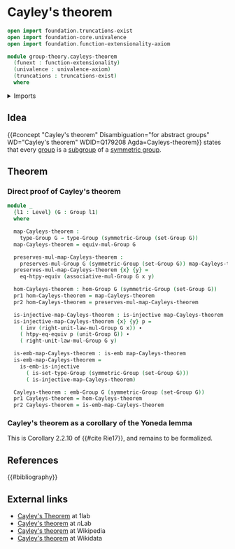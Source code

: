 # Cayley's theorem

```agda
open import foundation.truncations-exist
open import foundation-core.univalence
open import foundation.function-extensionality-axiom

module group-theory.cayleys-theorem
  (funext : function-extensionality)
  (univalence : univalence-axiom)
  (truncations : truncations-exist)
  where
```

<details><summary>Imports</summary>

```agda
open import foundation.dependent-pair-types
open import foundation.embeddings funext
open import foundation.equivalence-extensionality funext
open import foundation.identity-types funext
open import foundation.injective-maps funext
open import foundation.universe-levels

open import group-theory.embeddings-groups funext univalence truncations
open import group-theory.groups funext univalence truncations
open import group-theory.homomorphisms-groups funext univalence truncations
open import group-theory.symmetric-groups funext univalence truncations
```

</details>

## Idea

{{#concept "Cayley's theorem" Disambiguation="for abstract groups" WD="Cayley's theorem" WDID=Q179208 Agda=Cayleys-theorem}}
states that every [group](group-theory.groups.md) is a
[subgroup](group-theory.subgroups.md) of a
[symmetric group](group-theory.symmetric-groups.md).

## Theorem

### Direct proof of Cayley's theorem

```agda
module _
  {l1 : Level} (G : Group l1)
  where

  map-Cayleys-theorem :
    type-Group G → type-Group (symmetric-Group (set-Group G))
  map-Cayleys-theorem = equiv-mul-Group G

  preserves-mul-map-Cayleys-theorem :
    preserves-mul-Group G (symmetric-Group (set-Group G)) map-Cayleys-theorem
  preserves-mul-map-Cayleys-theorem {x} {y} =
    eq-htpy-equiv (associative-mul-Group G x y)

  hom-Cayleys-theorem : hom-Group G (symmetric-Group (set-Group G))
  pr1 hom-Cayleys-theorem = map-Cayleys-theorem
  pr2 hom-Cayleys-theorem = preserves-mul-map-Cayleys-theorem

  is-injective-map-Cayleys-theorem : is-injective map-Cayleys-theorem
  is-injective-map-Cayleys-theorem {x} {y} p =
    ( inv (right-unit-law-mul-Group G x)) ∙
    ( htpy-eq-equiv p (unit-Group G)) ∙
    ( right-unit-law-mul-Group G y)

  is-emb-map-Cayleys-theorem : is-emb map-Cayleys-theorem
  is-emb-map-Cayleys-theorem =
    is-emb-is-injective
      ( is-set-type-Group (symmetric-Group (set-Group G)))
      ( is-injective-map-Cayleys-theorem)

  Cayleys-theorem : emb-Group G (symmetric-Group (set-Group G))
  pr1 Cayleys-theorem = hom-Cayleys-theorem
  pr2 Cayleys-theorem = is-emb-map-Cayleys-theorem
```

### Cayley's theorem as a corollary of the Yoneda lemma

This is Corollary 2.2.10 of {{#cite Rie17}}, and remains to be formalized.

## References

{{#bibliography}}

## External links

- [Cayley's Theorem](https://1lab.dev/Algebra.Group.Cayley.html) at 1lab
- [Cayley's theorem](https://ncatlab.org/nlab/show/Cayley%27s+theorem) at $n$Lab
- [Cayley's theorem](https://en.wikipedia.org/wiki/Cayley%27s_theorem) at
  Wikipedia
- [Cayley's theorem](https://www.wikidata.org/wiki/Q179208) at Wikidata
